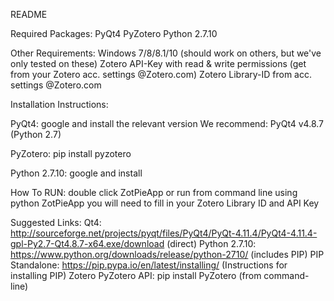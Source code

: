 README

Required Packages:
PyQt4
PyZotero
Python 2.7.10

Other Requirements:
Windows 7/8/8.1/10 (should work on others, but we've only tested on these)
Zotero API-Key with read & write permissions (get from your Zotero acc. settings @Zotero.com)
Zotero Library-ID from acc. settings @Zotero.com

Installation Instructions:

PyQt4: google and install the relevant version
We recommend: PyQt4 v4.8.7 (Python 2.7) 

PyZotero: pip install pyzotero

Python 2.7.10: google and install

How To RUN:
double click ZotPieApp or run from command line using python ZotPieApp
you will need to fill in your Zotero Library ID and API Key

Suggested Links:
Qt4: http://sourceforge.net/projects/pyqt/files/PyQt4/PyQt-4.11.4/PyQt4-4.11.4-gpl-Py2.7-Qt4.8.7-x64.exe/download (direct)
Python 2.7.10: https://www.python.org/downloads/release/python-2710/ (includes PIP)
PIP Standalone: https://pip.pypa.io/en/latest/installing/ (Instructions for installing PIP)
Zotero PyZotero API: pip install PyZotero (from command-line)
